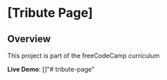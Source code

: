 # [Tribute Page]

## Overview 

This project is part of the freeCodeCamp curriculum

**Live Demo**: []"# tribute-page" 
